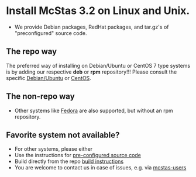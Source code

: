 # Install McStas 3.2 on Linux and Unix.

* We provide Debian packages, RedHat packages, and tar.gz's of "preconfigured" source code.

## The repo way
The preferred way of installing on Debian/Ubuntu or CentOS
7 type systems is by adding our respective **deb** or **rpm** repository!!! Please consult the
specific [Debian/Ubuntu](debian/README.md) or  [CentOS](centos/README.md).

## The non-repo way
* Other systems like [Fedora](fedora/README.md) are also supported, but without an rpm repository. 

## Favorite system not available?
* For other systems, please either
 * Use the instructions for
 [pre-configured source code](src/README.md)
 * Build directly from the repo [build instructions](https://github.com/McStasMcXtrace/McCode/wiki/Building-McStas-McXtrace)
 * You are welcome to contact us in case of issues, e.g. via [mcstas-users](mailto:mcstas-users@mcstas.org)
